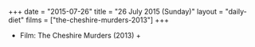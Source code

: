 +++
date = "2015-07-26"
title = "26 July 2015 (Sunday)"
layout = "daily-diet"
films = ["the-cheshire-murders-2013"]
+++


* Film: The Cheshire Murders (2013) +
